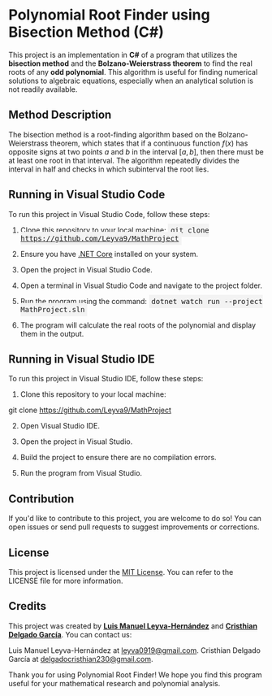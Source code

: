 # Polynomial Root Finder using Bisection Method (C#)

This project is an implementation in **C#** of a program that utilizes the **bisection method** and the **Bolzano-Weierstrass theorem** to find the real roots of any **odd polynomial**. This algorithm is useful for finding numerical solutions to algebraic equations, especially when an analytical solution is not readily available.

## Method Description

The bisection method is a root-finding algorithm based on the Bolzano-Weierstrass theorem, which states that if a continuous function $f(x)$ has opposite signs at two points $a$ and $b$ in the interval $[a, b]$, then there must be at least one root in that interval. The algorithm repeatedly divides the interval in half and checks in which subinterval the root lies.

## Running in Visual Studio Code

To run this project in Visual Studio Code, follow these steps:

1. Clone this repository to your local machine:
   <kbd style="background-color: #f3f3f3; padding: 5px;">git clone https://github.com/Leyva9/MathProject</kbd>

2. Ensure you have [.NET Core](https://dotnet.microsoft.com/download/dotnet-core) installed on your system.

3. Open the project in Visual Studio Code.

4. Open a terminal in Visual Studio Code and navigate to the project folder.

5. Run the program using the command:
   <kbd style="background-color: #f3f3f3; padding: 5px;">dotnet watch run --project MathProject.sln</kbd>

6. The program will calculate the real roots of the polynomial and display them in the output.

## Running in Visual Studio IDE

To run this project in Visual Studio IDE, follow these steps:

1. Clone this repository to your local machine:

git clone https://github.com/Leyva9/MathProject

2. Open Visual Studio IDE.

3. Open the project in Visual Studio.

4. Build the project to ensure there are no compilation errors.

5. Run the program from Visual Studio.

## Contribution

If you'd like to contribute to this project, you are welcome to do so! You can open issues or send pull requests to suggest improvements or corrections.

## License

This project is licensed under the [MIT License](LICENSE). You can refer to the LICENSE file for more information.

## Credits

This project was created by **[Luis Manuel Leyva-Hernández](https://github.com/Leyva9)** and **[Cristhian Delgado García](https://github.com/crackbandicoot-dot)**. You can contact us:

Luis Manuel Leyva-Hernández at [leyva0919@gmail.com](mailto:leyva0919@gmail.com).
Cristhian Delgado García at [delgadocristhian230@gmail.com](mailto:leyva0919@gmail.com).

Thank you for using Polynomial Root Finder! We hope you find this program useful for your mathematical research and polynomial analysis.
